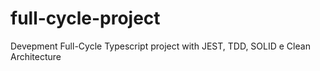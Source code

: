 # full-cycle-project
Devepment Full-Cycle Typescript project with JEST, TDD, SOLID e Clean Architecture
